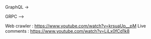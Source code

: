 

GraphQL ->

GRPC -->


Web crawler : https://www.youtube.com/watch?v=krsuaUp__pM
Live comments : https://www.youtube.com/watch?v=LjLx0fCd1k8
